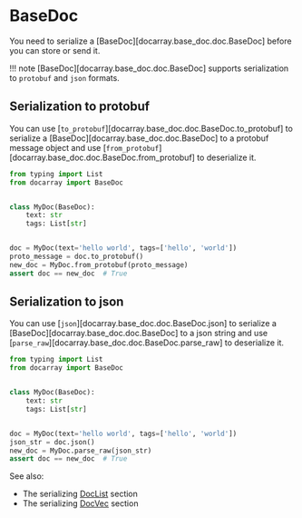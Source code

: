 # BaseDoc

You need to serialize a [BaseDoc][docarray.base_doc.doc.BaseDoc] before you can store or send it.

!!! note
    [BaseDoc][docarray.base_doc.doc.BaseDoc] supports serialization to `protobuf` and `json` formats.

## Serialization to protobuf

You can use [`to_protobuf`][docarray.base_doc.doc.BaseDoc.to_protobuf] to serialize a [BaseDoc][docarray.base_doc.doc.BaseDoc] to a protobuf message object
and use [`from_protobuf`][docarray.base_doc.doc.BaseDoc.from_protobuf] to deserialize it.

```python
from typing import List
from docarray import BaseDoc


class MyDoc(BaseDoc):
    text: str
    tags: List[str]


doc = MyDoc(text='hello world', tags=['hello', 'world'])
proto_message = doc.to_protobuf()
new_doc = MyDoc.from_protobuf(proto_message)
assert doc == new_doc  # True
```

## Serialization to json

You can use [`json`][docarray.base_doc.doc.BaseDoc.json] to serialize a [BaseDoc][docarray.base_doc.doc.BaseDoc] to a json string
and use [`parse_raw`][docarray.base_doc.doc.BaseDoc.parse_raw] to deserialize it.

```python
from typing import List
from docarray import BaseDoc


class MyDoc(BaseDoc):
    text: str
    tags: List[str]


doc = MyDoc(text='hello world', tags=['hello', 'world'])
json_str = doc.json()
new_doc = MyDoc.parse_raw(json_str)
assert doc == new_doc  # True
```

See also:

* The serializing [DocList](./send_doclist.md) section
* The serializing [DocVec](./send_docvec.md) section


